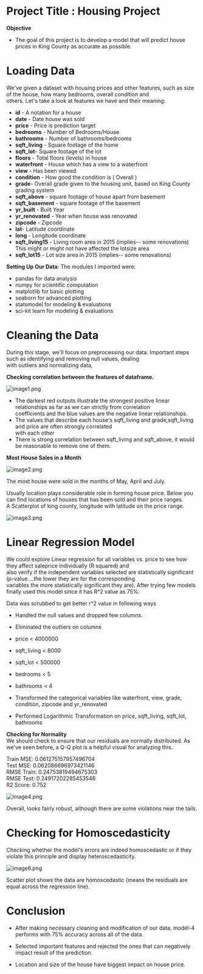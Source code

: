 # Project Title : Housing Project


**Objective**
- The goal of this project is to develop a model that will predict house prices in King County as accurate as possible.

# Loading Data 

We've given a dataset with housing prices and other features, such as size of the house, 
how many bedrooms, overall condition and<br> others. Let's take a look at features we have and their meaning:




- **id** - A notation for a house
- **date** - Date house was sold
- **price** - Price is prediction target
- **bedrooms** - Number of Bedrooms/House
- **bathrooms** - Number of bathrooms/bedrooms
- **sqft_living** - Square footage of the home
- **sqft_lot**- Square footage of the lot
- **floors** - Total floors (levels) in house
- **waterfront** - House which has a view to a waterfront
- **view** - Has been viewed
- **condition** - How good the condition is ( Overall )
- **grade**- Overall grade given to the housing unit, based on King County grading system
- **sqft_above** - square footage of house apart from basement
- **sqft_basement** - square footage of the basement
- **yr_built** - Built Year
- **yr_renovated** - Year when house was renovated
- **zipcode** - Zipcode
- **lat**- Latitude coordinate
- **long** - Longitude coordinate
- **sqft_living15** - Living room area in 2015 (implies-- some renovations) This might or might not have affected the lotsize area
- **sqft_lot15** - Lot size area in 2015 (implies-- some renovations)


**Setting Up Our Data**:  The modules I imported were:

- pandas for data analysis
- numpy for scientific computation
- matplotlib for basic plotting
- seaborn for advanced plotting
- statsmodel for  modeling & evaluations
- sci-kit learn for modeling & evaluations

# Cleaning the Data

During this stage, we'll focus on preprocessing our data. Important steps such as identifying and removing null values, dealing <br>with outliers and normalizing data,

**Checking correlation between the features of dataframe.**

![image1.png](attachment:image.png)

- The darkest red outputs illustrate the strongest positive linear relationships as far as we can strictly from
correlation<br> coefficients and the blue values are the negative linear relationships.
- The values that describe each house's sqft_living and grade,sqft_living and price are often strongly
correlated<br> with each other
- There is strong correlation between sqft_living and sqft_above, it would be reasonable to remove one of them.

**Most House Sales in a Month**

![image2.png](attachment:image.png)

The most house were sold in the months of May, April and July.

Usually location plays considerable role in forming house price. Below you can find locations of houses that has been sold and their price ranges. <br>A Scatterplot of king county, longitude with latitude on the price range.

![image3.png](attachment:image.png)

# Linear Regression Model

We could explore Linear regression for all variables vs. price to see how they affect saleprice individually (R squared) and<br>also verify if the independent variables selected are statistically significant (p-value....the lower they are for the corresponding <br>variables the more statistically significant they are). After trying few models  finally used this 
model since it has R^2 value as 75%.

Data was scrubbed to get better r^2 value in following ways
- Handled the null values and dropped few columns.

- Eliminated the outliers on columns 
 - price < 4000000
 - sqft_living < 8000
 - sqft_lot < 500000
 - bedrooms < 5
 - bathrooms < 4 

- Transformed the categorical variables like waterfront, view, grade, condition, zipcode and yr_renovated<br>
- Performed Logarithmic Transformation on price, sqft_living, sqft_lot, bathrooms

**Checking for Normality<br>**
We should check to ensure that our residuals are normally distributed. As we've seen before, a Q-Q plot is a helpful visual for analyzing this.

Train MSE: 0.061275157957496704<br>
Test MSE: 0.062086696973421146<br>
RMSE Train: 0.24753819494675303<br>
RMSE Test: 0.24917202285453546<br>
R2 Score: 0.752

![image4.png](attachment:image.png)

 Overall, looks fairly robust, although there are some violations near the tails.

# **Checking for Homoscedasticity**<br>

Checking whether the model's errors are indeed homoscedastic or if they violate this principle and display heteroscedasticity.

![image6.png](attachment:image.png)

Scatter plot shows the data are homoscedastic (means the residuals are equal across the regression line).

# Conclusion


- After making necessary cleaning and modification of our data, model-4 performs with 75% accuracy across all of the data.

- Selected important features and rejected the ones that can negatively impact result of the prediction.

- Location and size of the house have biggest impact on house price.
